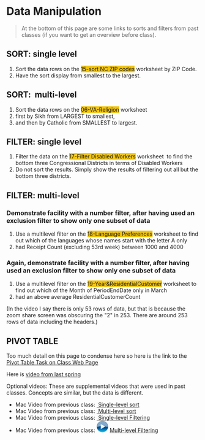 # Data Manipulation

>At the bottom of this page are some links to sorts and filters from past classes (if you want to get an overview before class).

## SORT: single level

<ol>
	<li>Sort the data rows on the <span class="attention"><span style="background-color:#f1c40f">15-sort NC ZIP codes</span></span> worksheet by <span class="spreadsheets2">ZIP Code</span>.</li>
	<li>Have the sort display from smallest to the largest.</li>
</ol>


<h2>SORT:&nbsp; multi-level</h2>

<ol>
	<li>Sort the data rows on the <span class="attention"><span style="background-color:#f1c40f">06-VA-Religion</span></span> worksheet</li>
	<li>first by <span class="spreadsheets2">Sikh</span> from LARGEST to smallest,</li>
	<li>and then by <span class="spreadsheets2">Catholic</span> from SMALLEST to largest.</li>
</ol>


<div class="w3-card w3-container w3-margin-bottom w3-white">
<h2>FILTER: single level</h2>

<ol>
	<li>Filter the data on the <span class="attention"><span style="background-color:#f1c40f">17-Filter Disabled Workers</span></span> worksheet&nbsp; to find the <span class="spreadsheets2">bottom three Congressional Districts</span> in terms of <span class="spreadsheets2">Disabled Workers</span></li>
	<li>Do not sort the results. Simply show the results of filtering out all but the bottom three districts.
</ol>
</div>

<div class="w3-card w3-container w3-margin-bottom w3-white">
<h2>FILTER: multi-level</h2>

<h3>Demonstrate facility with a number filter, after having used an exclusion filter to show only one subset of data&nbsp;</h3>

<ol>
	<li>Use a multilevel filter on the <span class="attention"><span style="background-color:#f1c40f">18-Language Preferences</span></span> worksheet to find out which of the languages whose names start <span class="spreadsheets2">with the letter A only</span></li>
	<li>had <span class="spreadsheets2">Receipt Count (excluding 53rd week) between 1000 and 4000</span></li>
</ol>
</div>

<div class="w3-card w3-container w3-margin-bottom w3-white">
<h3>Again, demonstrate facility with a number filter, after having used an exclusion filter to show only one subset of data&nbsp;</h3>

<ol>
	<li>Use a multilevel filter on the <span class="attention"><span style="background-color:#f1c40f">19-Year&amp;ResidentialCustomer</span></span> worksheet to find out which of the <span class="spreadsheets2">Month of PeriodEndDate</span> only in <span class="spreadsheets2">March</span></li>
	<li>had an <span class="spreadsheets2">above average ResidentialCustomerCount</span></li>
</ol>


<p>(In the video I say there is only 53 rows of data, but that is because the zoom share screen was obscuring the &quot;2&quot; in 253. There are around 253 rows of data including the headers.)</p>

## PIVOT TABLE

Too much detail on this page to condense here so here is the link to the [Pivot Table Task on Class Web Page](https://ils.unc.edu/courses/2020_spring/inls161_001/13b.03.pivot-tables.html)

Here is [video from last spring](https://opal.ils.unc.edu/~lblakej/task04-videos/pivot-table-video.mp4)

Optional videos: These are supplemental videos that were used in past classes. Concepts are similar, but the data is different.

* Mac Video from previous class: <a href="https://ils.unc.edu/courses/2019_spring/inls161_001/videos/spreadsheet-drafts/4.22-single-level-sort.mp4"><img alt="" src="https://ils.unc.edu/courses/2019_spring/inls161_001/03-files/video.png" width="30" /> Single-level sort</a>
* Mac Video from previous class: <a href="https://ils.unc.edu/courses/2019_spring/inls161_001/videos/spreadsheet-drafts/4.23-multi-level-sort.mp4"><img alt="" src="https://ils.unc.edu/courses/2019_spring/inls161_001/03-files/video.png" width="30" /> Multi-level sort</a>
* Mac Video from previous class: <a href="https://ils.unc.edu/courses/2019_spring/inls161_001/videos/spreadsheet-drafts/4.24-single-level-filter.mp4"><img alt="" src="https://ils.unc.edu/courses/2019_spring/inls161_001/03-files/video.png" width="30" /> Single-level Filtering</a>
* Mac Video from previous class: <img alt="" src="images/video.png" width="30" /> <a href="https://ils.unc.edu/courses/2019_spring/inls161_001/videos/spreadsheet-drafts/4.25-26-muti-level-filter.mp4">Multi-level Filtering</a>
